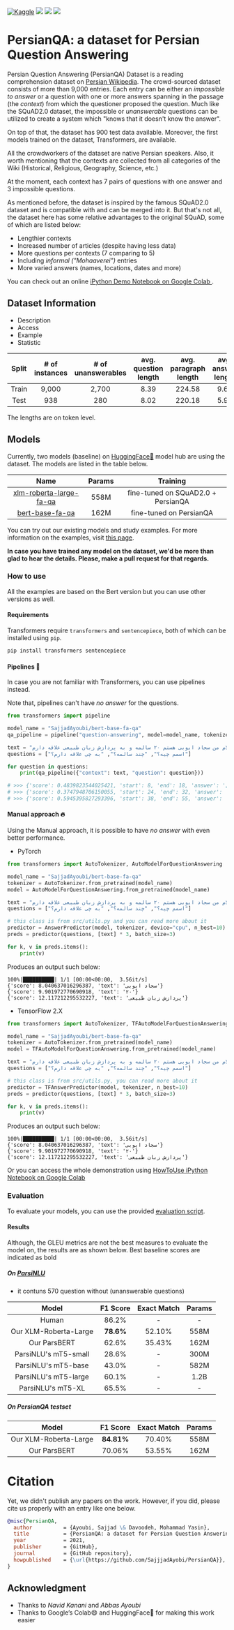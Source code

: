 <span align="center">
    <a href="https://www.kaggle.com/"><img alt="Kaggle" src="https://img.shields.io/static/v1?label=Kaggle&message=Click&logo=Kaggle&color=20BEFF"/></a>
    <a href="https://huggingface.co/"><img src="https://img.shields.io/static/v1?label=%F0%9F%A4%97%20Hugging%20Face&message=Click&color=yellow"></a>
    <a href="https://paperswithcode.com/"><img src="https://img.shields.io/static/v1?label=%F0%9F%93%8E%20Papers%20With%20Code&message=Click&color=21cbce"></a>
    <a href="https://colab.research.google.com/github/sajjjadayobi/PersianQA/blob/main/notebooks/Demo.ipynb"><img src="https://img.shields.io/static/v1?label=Colab&message=Demo&logo=Google%20Colab&color=f9ab00"></a>
</span>

# PersianQA: a dataset for Persian Question Answering

Persian Question Answering (PersianQA) Dataset is a reading comprehension
dataset on [Persian Wikipedia](https://fa.wikipedia.org/). The crowd-sourced
dataset consists of more than 9,000 entries. Each entry can be either an
_impossible to answer_ or a question with one or more answers spanning in the
passage (the _context_) from which the questioner proposed the question.
Much like the SQuAD2.0 dataset, the impossible or _unanswerable_ questions can be
utilized to create a system which "knows that it doesn't know the answer".

On top of that, the dataset has 900 test data available.
Moreover, the first models trained on the dataset, Transformers, are available.

All the crowdworkers of the dataset are native Persian speakers. Also, it worth
mentioning that the contexts are collected from all categories of the Wiki
(Historical, Religious, Geography, Science, etc.)

At the moment, each context has 7 pairs of questions with one answer and 3
impossible questions.

As mentioned before, the dataset is inspired by the famous SQuAD2.0 dataset and is
compatible with and can be merged into it. But that's not all, the dataset here
has some relative advantages to the original SQuAD, some of which are listed below:

- Lengthier contexts
- Increased number of articles (despite having less data)
- More questions per contexts (7 comparing to 5)
- Including _informal ("Mohaaverei")_ entries
- More varied answers (names, locations, dates and more)

You can check out an online [iPython Demo Notebook on Google Colab ](https://colab.research.google.com/github/sajjjadayobi/PersianQA/blob/main/notebooks/Demo.ipynb).

## Dataset Information

- Description
- Access
- Example
- Statistic

| Split | # of instances | # of unanswerables | avg. question length | avg. paragraph length | avg. answer length |
| :---: | :------------: | :----------------: | :------------------: | :-------------------: | :----------------: |
| Train |     9,000      |       2,700        |         8.39         |        224.58         |        9.61        |
| Test  |      938       |        280         |         8.02         |        220.18         |        5.99        |

The lengths are on token level.

## Models

Currently, two models (baseline) on [HuggingFace🤗](https://huggingface.co/SajjadAyoubi/) model hub are using the dataset.
The models are listed in the table below.

|                                          Name                                          | Params |              Training              |
| :------------------------------------------------------------------------------------: | :----: | :--------------------------------: |
| [xlm-roberta-large-fa-qa](https://huggingface.co/SajjadAyoubi/xlm-roberta-large-fa-qa) |  558M  | fine-tuned on SQuAD2.0 + PersianQA |
|         [bert-base-fa-qa](https://huggingface.co/SajjadAyoubi/bert-base-fa-qa)         |  162M  |      fine-tuned on PersianQA       |

You can try out our existing models and study examples. For more information
on the examples, visit [this page]().

**In case you have trained any model on the dataset, we'd be more than glad to
hear the details. Please, make a pull request for that regards.**

### How to use

All the examples are based on the Bert version but you can use other versions as well.

#### Requirements

Transformers require `transformers` and `sentencepiece`, both of which can be
installed using `pip`.

```sh
pip install transformers sentencepiece
```

#### Pipelines 🚀

In case you are not familiar with Transformers, you can use pipelines instead.

Note that, pipelines can't have _no answer_ for the questions.

```python
from transformers import pipeline

model_name = "SajjadAyoubi/bert-base-fa-qa"
qa_pipeline = pipeline("question-answering", model=model_name, tokenizer=model_name)

text = "سلام من سجاد ایوبی هستم ۲۰ سالمه و به پردازش زبان طبیعی علاقه دارم "
questions = ["اسمم چیه؟", "چند سالمه؟", "به چی علاقه دارم؟"]

for question in questions:
    print(qa_pipeline({"context": text, "question": question}))

# >>> {'score': 0.4839823544025421, 'start': 8, 'end': 18, 'answer': 'سجاد ایوبی'}
# >>> {'score': 0.3747948706150055, 'start': 24, 'end': 32, 'answer': '۲۰ سالمه'}
# >>> {'score': 0.5945395827293396, 'start': 38, 'end': 55, 'answer': 'پردازش زبان طبیعی'}
```

#### Manual approach 🔥

Using the Manual approach, it is possible to have _no answer_ with even better
performance.

- PyTorch

```python
from transformers import AutoTokenizer, AutoModelForQuestionAnswering

model_name = "SajjadAyoubi/bert-base-fa-qa"
tokenizer = AutoTokenizer.from_pretrained(model_name)
model = AutoModelForQuestionAnswering.from_pretrained(model_name)

text = "سلام من سجاد ایوبی هستم ۲۰ سالمه و به پردازش زبان طبیعی علاقه دارم "
questions = ["اسمم چیه؟", "چند سالمه؟", "به چی علاقه دارم؟"]

# this class is from src/utils.py and you can read more about it
predictor = AnswerPredictor(model, tokenizer, device="cpu", n_best=10)
preds = predictor(questions, [text] * 3, batch_size=3)

for k, v in preds.items():
    print(v)
```

Produces an output such below:

```
100%|██████████| 1/1 [00:00<00:00,  3.56it/s]
{'score': 8.040637016296387, 'text': 'سجاد ایوبی'}
{'score': 9.901972770690918, 'text': '۲۰'}
{'score': 12.117212295532227, 'text': 'پردازش زبان طبیعی'}
```

- TensorFlow 2.X

```python
from transformers import AutoTokenizer, TFAutoModelForQuestionAnswering

model_name = "SajjadAyoubi/bert-base-fa-qa"
tokenizer = AutoTokenizer.from_pretrained(model_name)
model = TFAutoModelForQuestionAnswering.from_pretrained(model_name)

text = "سلام من سجاد ایوبی هستم ۲۰ سالمه و به پردازش زبان طبیعی علاقه دارم "
questions = ["اسمم چیه؟", "چند سالمه؟", "به چی علاقه دارم؟"]

# this class is from src/utils.py, you can read more about it
predictor = TFAnswerPredictor(model, tokenizer, n_best=10)
preds = predictor(questions, [text] * 3, batch_size=3)

for k, v in preds.items():
    print(v)
```

Produces an output such below:

```text
100%|██████████| 1/1 [00:00<00:00,  3.56it/s]
{'score': 8.040637016296387, 'text': 'سجاد ایوبی'}
{'score': 9.901972770690918, 'text': '۲۰'}
{'score': 12.117212295532227, 'text': 'پردازش زبان طبیعی'}
```

Or you can access the whole demonstration using [HowToUse iPython Notebook on
Google
Colab](https://colab.research.google.com/github/sajjjadayobi/PersianQA/blob/main/notebooks/HowToUse.ipynb)

### Evaluation

To evaluate your models, you can use the provided [evaluation script](https://github.com/sajjjadayobi/PersianQA/blob/main/src/evaluation.py).

#### Results

<!-- TODO: Explain what are these metrics -->

Although, the GLEU metrics are not the best measures to evaluate the model on,
the results are as shown below.
Best baseline scores are indicated as bold

##### On [ParsiNLU](https://github.com/persiannlp/parsinlu)

- it contuns 570 question without (unanswerable questions)

|         Model         | F1 Score  | Exact Match | Params |
| :-------------------: | :-------: | :---------: | :----: |
|         Human         |   86.2%   |      -      |   -    |
| Our XLM-Roberta-Large | **78.6%** |   52.10%    |  558M  |
|     Our ParsBERT      |   62.6%   |   35.43%    |  162M  |
| ParsiNLU's mT5-small  |   28.6%   |      -      |  300M  |
|  ParsiNLU's mT5-base  |   43.0%   |      -      |  582M  |
| ParsiNLU's mT5-large  |   60.1%   |      -      |  1.2B  |
|   ParsiNLU's mT5-XL   |   65.5%   |      -      |   -    |

##### On PersianQA testset

|         Model         |  F1 Score  | Exact Match | Params |
| :-------------------: | :--------: | :---------: | :----: |
| Our XLM-Roberta-Large | **84.81%** |   70.40%    |  558M  |
|     Our ParsBERT      |   70.06%   |   53.55%    |  162M  |

# Citation

Yet, we didn't publish any papers on the work.
However, if you did, please cite us properly with an entry like one below.

```bibtex
@misc{PersianQA,
  author          = {Ayoubi, Sajjad \& Davoodeh, Mohammad Yasin},
  title           = {PersianQA: a dataset for Persian Question Answering},
  year            = 2021,
  publisher       = {GitHub},
  journal         = {GitHub repository},
  howpublished    = {\url{https://github.com/SajjjadAyobi/PersianQA}},
}
```

## Acknowledgment

- Thanks to _Navid Kanani_ and _Abbas Ayoubi_
- Thanks to Google’s Colab😄 and HuggingFace🤗 for making this work easier 
